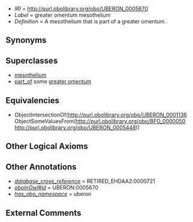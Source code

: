  * *IRI* = http://purl.obolibrary.org/obo/UBERON_0005670
 * *Label* = greater omentum mesothelium
 * *Definition* = A mesothelium that is part of a greater omentum.

## Synonyms


## Superclasses

 * [mesothelium](../../UBERON/36/UBERON_0001136.md)
 * [part_of](../../BFO/50/BFO_0000050.md) some [greater omentum](../../UBERON/48/UBERON_0005448.md)

## Equivalencies

 * ObjectIntersectionOf(<http://purl.obolibrary.org/obo/UBERON_0001136> ObjectSomeValuesFrom(<http://purl.obolibrary.org/obo/BFO_0000050> <http://purl.obolibrary.org/obo/UBERON_0005448>))

## Other Logical Axioms


## Other Annotations

 * *[database_cross_reference](../../ef/oboInOwl#hasDbXref.md)* = RETIRED_EHDAA2:0000721
 * *[oboInOwl#id](../../id/oboInOwl#id.md)* = UBERON:0005670
 * *[has_obo_namespace](../../ce/oboInOwl#hasOBONamespace.md)* = uberon

## External Comments

